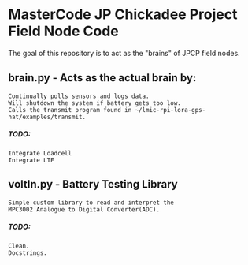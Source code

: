 # MasterCode JP Chickadee Project Field Node Code

The goal of this repository is to act as the "brains" of JPCP field nodes.

## brain.py - Acts as the actual brain by:
	Continually polls sensors and logs data.
	Will shutdown the system if battery gets too low.
	Calls the transmit program found in ~/lmic-rpi-lora-gps-hat/examples/transmit.
	
##### TODO:
	Integrate Loadcell
	Integrate LTE
	

## voltIn.py - Battery Testing Library
	Simple custom library to read and interpret the
	MPC3002 Analogue to Digital Converter(ADC).

##### TODO:
	Clean.
	Docstrings.

